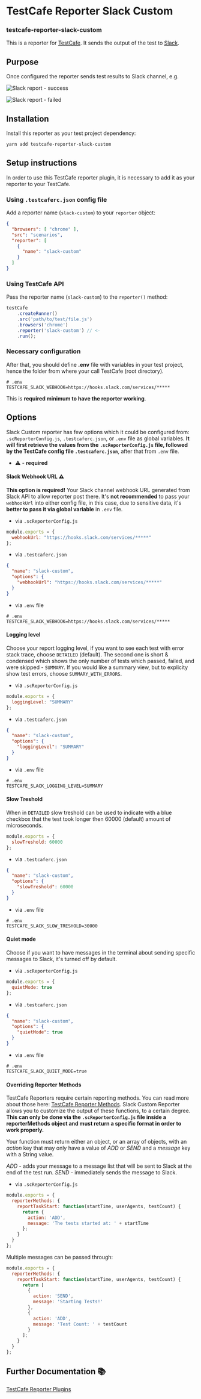 # TestCafe Reporter Slack Custom
### testcafe-reporter-slack-custom

This is a reporter for [TestCafe](http://devexpress.github.io/testcafe). It sends the output of the test to [Slack](https://slack.com/).

## Purpose
Once configured the reporter sends test results to Slack channel, e.g.

![Slack report - success](media/slack-report-success.png)

![Slack report - failed](media/slack-report-failed.png)

## Installation

Install this reporter as your test project dependency:

```bash
yarn add testcafe-reporter-slack-custom
```

## Setup instructions
In order to use this TestCafe reporter plugin, it is necessary to add it as your reporter to your TestCafe.

### Using `.testcaferc.json` config file

Add a reporter name (`slack-custom`) to your `reporter` object:

```json
{
  "browsers": [ "chrome" ],
  "src": "scenarios",
  "reporter": [
    {
      "name": "slack-custom"
    }
  ]
}
```

### Using TestCafe API

Pass the reporter name (`slack-custom`) to the `reporter()` method:

```js
testCafe
    .createRunner()
    .src('path/to/test/file.js')
    .browsers('chrome')
    .reporter('slack-custom') // <-
    .run();
```

### Necessary configuration

After that, you should define **.env** file with variables in your test project, hence the folder from where your call TestCafe (root directory).

```dotenv
# .env
TESTCAFE_SLACK_WEBHOOK=https://hooks.slack.com/services/*****
```

This is **required minimum to have the reporter working**.

## Options

Slack Custom reporter has few options which it could be configured from: `.scReporterConfig.js`, `.testcaferc.json`, or `.env` file as global variables.
**It will first retrieve the values from the `.scReporterConfig.js` file, followed by the TestCafe config file `.testcaferc.json`**, after that from `.env` file.

* :warning: - **required**

#### Slack Webhook URL :warning:

**This option is required!** Your Slack channel webhook URL generated from Slack API to allow reporter post there.
It's **not recommended** to pass your `webhookUrl` into either config file, in this case, due to sensitive data, it's **better to pass it via global variable** in `.env` file.

* via `.scReporterConfig.js`

```javascript
module.exports = {
  webhookUrl: "https://hooks.slack.com/services/*****"
};
```

* via `.testcaferc.json`

```json
{
  "name": "slack-custom",
  "options": {
    "webhookUrl": "https://hooks.slack.com/services/*****"
  }
}
```

* via `.env` file

```dotenv
# .env
TESTCAFE_SLACK_WEBHOOK=https://hooks.slack.com/services/*****
```

#### Logging level

Choose your report logging level, if you want to see each test with error stack trace, choose `DETAILED` (default). The second one is short & condensed which shows the only number of tests which passed, failed, and were skipped - `SUMMARY`.  If you would like a summary view, but to explicity show test errors, choose `SUMMARY_WITH_ERRORS`.

* via `.scReporterConfig.js`

```javascript
module.exports = {
  loggingLevel: "SUMMARY"
};
```

* via `.testcaferc.json`

```json
{
  "name": "slack-custom",
  "options": {
    "loggingLevel": "SUMMARY"
  }
}
```

* via `.env` file

```dotenv
# .env
TESTCAFE_SLACK_LOGGING_LEVEL=SUMMARY
```

#### Slow Treshold

When in `DETAILED` slow treshold can be used to indicate with a blue checkbox that the test took longer then 60000 (default) amount of microseconds.


```javascript
module.exports = {
  slowTreshold: 60000
};
```

* via `.testcaferc.json`

```json
{
  "name": "slack-custom",
  "options": {
    "slowTreshold": 60000
  }
}
```

* via `.env` file

```dotenv
# .env
TESTCAFE_SLACK_SLOW_TRESHOLD=30000
```

#### Quiet mode

Choose if you want to have messages in the terminal about sending specific messages to Slack, it's turned off by default.


* via `.scReporterConfig.js`

```javascript
module.exports = {
  quietMode: true
};
```

* via `.testcaferc.json`

```json
{
  "name": "slack-custom",
  "options": {
    "quietMode": true
  }
}
```

* via `.env` file

```dotenv
# .env
TESTCAFE_SLACK_QUIET_MODE=true
```

#### Overriding Reporter Methods

TestCafe Reporters require certain reporting methods. You can read more about those here: [TestCafe Reporter Methods](https://devexpress.github.io/testcafe/documentation/extending-testcafe/reporter-plugin/reporter-methods.html). Slack Custom Reporter allows you to customize the output of these functions, to a certain degree.  **This can only be done via the `.scReporterConfig.js` file inside a reporterMethods object and must return a specific format in order to work properly.**

Your function must return either an object, or an array of objects, with an *action* key that may only have a value of *ADD* or *SEND* and a *message* key with a String value.

*ADD* - adds your message to a message list that will be sent to Slack at the end of the test run.
*SEND* - immediately sends the message to Slack.

* via `.scReporterConfig.js`

```javascript
module.exports = {
  reporterMethods: {
    reportTaskStart: function(startTime, userAgents, testCount) {
      return {
        action: 'ADD',
        message: 'The tests started at: ' + startTime
      };
    }
  }
};
```

Multiple messages can be passed through:

```javascript
module.exports = {
  reporterMethods: {
    reportTaskStart: function(startTime, userAgents, testCount) {
      return [
        {
          action: 'SEND',
          message: 'Starting Tests!'
        },
        {
          action: 'ADD',
          message: 'Test Count: ' + testCount
        }
      ];
    }
  }
};
```

## Further Documentation :books:
[TestCafe Reporter Plugins](https://devexpress.github.io/testcafe/documentation/extending-testcafe/reporter-plugin/)
